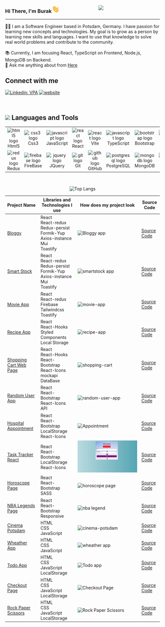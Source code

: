 



### <img align="right"  src="https://github.com/karamanburak/karamanburak/assets/150926922/0ea6c02a-a1c8-44f6-b0ef-929d696ddb30" width='200'/>

<h3> Hi There, I'm Burak<img src="https://raw.githubusercontent.com/ABSphreak/ABSphreak/master/gifs/Hi.gif" height="25px"></h3>
<hr>

<p>
 👨‍💻 I am a Software Engineer based in Potsdam, Germany. I have passion for learning new concepts and technologies. My goal is to grow as a person by learning new skills and languages. I want to use that knowledge to solve real world problems and contribute to the community.
 <br>
 <br>
 📚 Currently, I am focusing React, TypeScript on Frontend, Node.js, MongoDB on Backend.
 <br>
 💭 Ask me anything about from <a href="https://github.com/karamanburak/karamanburak/issues" title="Issues">Here</a>
</p>

## Connect with me
[![Linkedin: VPA](https://img.shields.io/badge/linkedin-%230077B5.svg?&style=for-the-badge&logo=linkedin&logoColor=white)](https://www.linkedin.com/in/karamanburak/)
[![website](https://img.shields.io/badge/gmail-f1f2f6.svg?&style=for-the-badge&logo=gmail&logoColor=red)](mailto:karaman.buraak@gmail.com)

</br>

## <img src="https://media2.giphy.com/media/QssGEmpkyEOhBCb7e1/giphy.gif?cid=ecf05e47a0n3gi1bfqntqmob8g9aid1oyj2wr3ds3mg700bl&rid=giphy.gif" width ="25"><b> Languages and Tools</b>
<table align="center">
<div align="left" >
 <tr>
    <td align="center" width="86">
    <img src="https://skillicons.dev/icons?i=html" width="65" height="50" alt="html5 logo"  />
    <br> Html5
    </td>
    <td align="center" width="86">
    <img src="https://skillicons.dev/icons?i=css"width="65" height="50" alt="css3 logo"  />
    <br> Css3
    </td>
    <td align="center" width="86">
    <img src="https://skillicons.dev/icons?i=js" width="65" height="50" alt="javascript logo"  />
    <br> JavaScript
    </td>
    <td align="center" width="86">
    <img src="https://skillicons.dev/icons?i=react" width="65" height="50" alt="react logo"  />
    <br> React
    </td>
    <td align="center" width="86">
    <img src="https://skillicons.dev/icons?i=vite" width="65" height="50" alt="react logo"  />
    <br> Vite
    </td>
    <td align="center" width="86">
    <img src="https://skillicons.dev/icons?i=ts" width="65" height="50" alt="javascript logo"  />
    <br> TypeScript
    </td>
    <td align="center" width="86">
    <img src="https://skillicons.dev/icons?i=bootstrap" width="65" height="50" alt="bootstrap logo"  />
    <br> Bootstrap
    </td>
    </td>
    <td align="center" width="86">
    <img src="https://skillicons.dev/icons?i=tailwind" width="65" height="50" alt="bootstrap logo"  />
    <br> Tailwind
    </td>
    <td align="center" width="86">
    <img src="https://skillicons.dev/icons?i=mui" width="65" height="50" alt="bootstrap logo"  />
    <br> MUi
    </td>
    <td align="center" width="86">
    <img src="https://skillicons.dev/icons?i=sass" width="65" height="50" alt="bootstrap logo"  />
    <br> SASS
    </td>
 </tr>
 <tr>
    <td align="center" width="86">
    <img src="https://skillicons.dev/icons?i=redux" width="65" height="50" alt="redux logo"  />
    <br> Redux
    </td>
    <td align="center" width="86">
    <img src="https://skillicons.dev/icons?i=firebase"width="65" height="50" alt="firebase logo"  />
    <br> FireBase
    </td>
    <td align="center" width="86">
    <img src="https://skillicons.dev/icons?i=jquery"  width="65" height="50" alt="jquery logo"  />
    <br> JQuery
    </td>
    <td align="center" width="86">
    <img src="https://skillicons.dev/icons?i=git" width="65" height="50" alt="git logo"  />
    <br> Git
    </td>
    <td align="center" width="86">
    <img src="https://skillicons.dev/icons?i=github" width="65" height="50" alt="github logo"  />
    <br> GitHub
    </td>
    <td align="center" width="86">
    <img src="https://skillicons.dev/icons?i=postgres"  width="65" height="50" alt="postgresql logo"  />
    <br> PostgreSQL
    </td>  
    <td align="center" width="86">
    <img src="https://skillicons.dev/icons?i=mongodb"  width="65" height="50" alt="mongodb logo"  />
    <br> MongoDB
    </td>
    <td align="center" width="86">
    <img src="https://skillicons.dev/icons?i=postman"  width="65" height="50" alt="postman logo"  />
    <br> PostMan
    </td>
    <td align="center" width="86">
    <img src="https://skillicons.dev/icons?i=figma"  width="65" height="50" alt="figma logo"  />
    <br> Figma
    <td align="center" width="86"> 
    <img src="https://skillicons.dev/icons?i=nodejs"  width="65" height="50" alt="nodejs logo"  />
    <br> NodeJs
    </td>
 </tr>
</div>
</table>
<br>
</div>

<div align="center">

![Top Langs](https://github-readme-stats.vercel.app/api/top-langs/?username=karamanburak&layout=compact&langs_count=10&title_color=fff&icon_color=f9f9f9&text_color=9f9f9f&bg_color=151515)


</div>

  Project Name            |Libraries and Technologies I use     |How does my project look |Source Code
:-------------------------|-------------------------------------|-------------------------|------------------
[Bloggy](https://bloggiie.vercel.app/)| React <br> React-redux <br> Redux-persist <br> Formik-Yup <br> Axios-instance <br> Mui <br> Toastify   |![Bloggy app](https://github.com/karamanburak/karamanburak/assets/150926922/7d344f62-0348-48bb-bce5-e15db1bb8106)|[Source Code](https://github.com/karamanburak/bloggy-app)
[Smart Stock](https://smartstock-management.vercel.app/)| React <br> React-redux <br> Redux-persist <br> Formik-Yup <br> Axios-instance <br> Mui <br> Toastify   |![smartstock app](https://github.com/karamanburak/karamanburak/assets/150926922/2b3eea66-c1e7-470b-9fd6-e6ce2bb82f53)|[Source Code](https://github.com/karamanburak/stock-management-app)
[Movie App](https://cinemaparadiso.vercel.app/)| React <br> React-redux <br> Firebase <br> Tailwindcss <br> Toastify |![movie-app](https://github.com/karamanburak/movie-app-react/assets/150926922/d1f623ba-4882-40b1-9555-26faefdac5b4)|[Source Code](https://github.com/karamanburak/movie-app-react)
[Recipe App](https://recipy.vercel.app/)| React <br> React-Hooks <br> Styled Components <br> Local Storage |![recipe-app](https://github.com/karamanburak/karamanburak/assets/150926922/971ba04b-a0d5-4013-85a8-0382b74273e1)|[Source Code](https://github.com/karamanburak/recipe-app)
[Shopping Cart Web Page](https://shopyfi.vercel.app/)| React <br> React-Hooks <br> React-Bootstrap <br> React-Icons <br> mockapi <br> DataBase  |![shopping-cart](https://github.com/karamanburak/karamanburak/assets/150926922/88761e00-78e7-44ed-9b4f-04755afe1d47)|[Source Code](https://github.com/karamanburak/Shopping-Cart-React)
[Random User App](https://random-user-generator-app.netlify.app/)| React <br> React-Bootstrap <br> React-Icons <br> API |![random-user-app](https://github.com/karamanburak/karamanburak/assets/150926922/df9536ec-4641-4c54-b712-c9b6c9a78c0c)|[Source Code](https://github.com/karamanburak/Random-User-Generator-App)
[Hospital Appointment](https://hospital-appointment-page.netlify.app/)| React <br> React-Bootstrap <br> LocalStorage <br> React-Icons |![Appointment](https://github.com/karamanburak/karamanburak/assets/150926922/a946dd38-2910-4b37-b3cc-6c946a341924)|[Source Code](https://github.com/karamanburak/Hospital-Appointment-React)
[Task Tracker React](https://task-tracker-w-react.netlify.app/)| React <br> React-Bootstrap <br> LocalStorage <br> React-Icons |![Task Tracker](https://raw.githubusercontent.com/karamanburak/Task-Tracker-React/main/src/components/helper/task-tracker.gif)|[Source Code](https://github.com/karamanburak/Task-Tracker-React)
[Horoscope Page](https://horoscope-page-app.netlify.app/)| React <br> React-Bootstrap <br> SASS |![horoscope page](https://github.com/karamanburak/karamanburak/assets/150926922/b79daf90-1d23-49ca-9a6b-84aa2383fd51)|[Source Code](https://github.com/karamanburak/Horoscope-Page)
[NBA Legends Page](https://hall-of-fame-legends-app.netlify.app/)| React <br> React-Bootstrap <br> Responsive |![nba legend](https://github.com/karamanburak/karamanburak/assets/150926922/f5508fbf-78e3-4675-bb4f-8457748fba9c)|[Source Code](https://github.com/karamanburak/Nba-Legends-Page)
[Cinema Potsdam](https://cinema-potsdam-page.netlify.app/)| HTML <br> CSS <br> JavaScript |![cinema-potsdam](https://github.com/karamanburak/karamanburak/assets/150926922/30fe8805-1ece-4810-9c27-8a82356c2094)|[Source Code](https://github.com/karamanburak/Cinema-Potsdam)
[Wheather App](https://karamanburak.github.io/weather-app/)| HTML <br> CSS <br> JavaScript |![wheather app](https://github.com/karamanburak/karamanburak/assets/150926922/43b5a08d-f82a-4a9f-8ddb-a8e2100efef1)|[Source Code](https://github.com/karamanburak/Wheather-App?tab=readme-ov-file)
[Todo App](https://github.com/karamanburak/ToDo-App)| HTML <br> CSS <br> JavaScript <br> LocalStorage |![Todo app](https://github.com/karamanburak/karamanburak/assets/150926922/1a3cbd5b-3160-4303-9b7c-7baa58a4bf6a)|[Source Code](https://github.com/karamanburak/ToDo-App)
[Checkout Page](https://github.com/karamanburak/Checkout-Page)| HTML <br> CSS <br> JavaScript <br> LocalStorage |![Checkout Page](https://github.com/karamanburak/karamanburak/assets/150926922/535afe8e-57a8-46fa-bebd-40bde32b425b)|[Source Code](https://github.com/karamanburak/Checkout-Page)
[Rock Paper Scissors](https://karamanburak.github.io/rock-paper-scissors/)| HTML <br> CSS <br> JavaScript <br> LocalStorage |![Rock Paper Scissors](https://github.com/karamanburak/karamanburak/assets/150926922/5ea77a4a-09de-4beb-8c3c-829a6fdb57c8)|[Source Code](https://github.com/karamanburak/Rock-Paper-Scissors)
